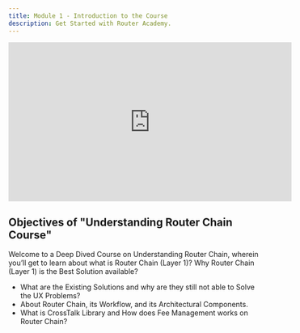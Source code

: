 ```yaml
---
title: Module 1 - Introduction to the Course
description: Get Started with Router Academy.
---
```


<iframe width="560" height="315" src="https://www.youtube.com/embed/-r-7X-LRlnw" frameborder="0" allow="accelerometer; autoplay; encrypted-media; gyroscope; picture-in-picture" allowfullscreen></iframe>

## Objectives of "Understanding Router Chain Course"

Welcome to a Deep Dived Course on Understanding Router Chain, wherein you’ll get to learn about what is Router Chain (Layer 1)? Why Router Chain (Layer 1) is the Best Solution available?

- What are the Existing Solutions and why are they still not able to Solve the UX Problems?
- About Router Chain, its Workflow, and its Architectural Components.
- What is CrossTalk Library and How does Fee Management works on Router Chain?